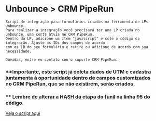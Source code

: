 # Unbounce > CRM PipeRun
```
Script de integração para formulários criados na ferramenta de LPs Unbounce.
Para realizar a integração você precisará ter uma LP criada no unbounce, uma conta atvia no CRM PipeRun.
Dentro da LP, adicione um item "javascript" e cole o código da integração. Ajuste os IDs dos campos de acordo 
com os ID do seu formulário e retire ou adicione de acordo com sua necessidade.

Dúvidas, entre em contato com o suporte CRM PipeRun.

```

### **Importante, este script já coleta dados de UTM e cadastra juntamenta à oportunidade dentro de campos customizados no CRM PipeRun, que se não existirem, serão criados.

### ** Lembre de alterar a [HASH da etapa do funil](https://app.pipe.run/v2/settings/pipelines) na linha 95 do código.

[Veja o script aqui](https://github.com/dinhogehm/unbounce-piperun/blob/main/script-integration.js)
